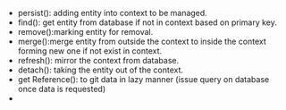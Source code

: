- persist(): adding entity into context to be managed.
- find(): get entity from database if not in context based on primary key.
- remove():marking entity for removal.
- merge():merge entity from outside the context to inside the context forming new one if not exist in context.
- refresh(): mirror the context from database.
- detach(): taking the entity out of the context.
- get Reference(): to git data in lazy manner (issue query on database once data is requested)
- 